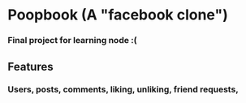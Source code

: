 # Poopbook (A "facebook clone")
### Final project for learning node :(

## Features
### Users, posts, comments, liking, unliking, friend requests, 
